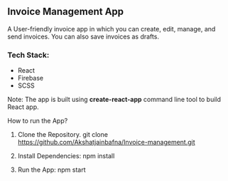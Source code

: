 ## Invoice Management App

A User-friendly invoice app in which you can create, edit, manage, and send invoices. You can also save invoices as drafts.

### Tech Stack:

- React
- Firebase
- SCSS

Note: The app is built using **create-react-app** command line tool to build React app.

How to run the App?

1. Clone the Repository.
 git clone <https://github.com/Akshatjainbafna/Invoice-management.git>
 
2. Install Dependencies:
npm install

3. Run the App:
npm start
